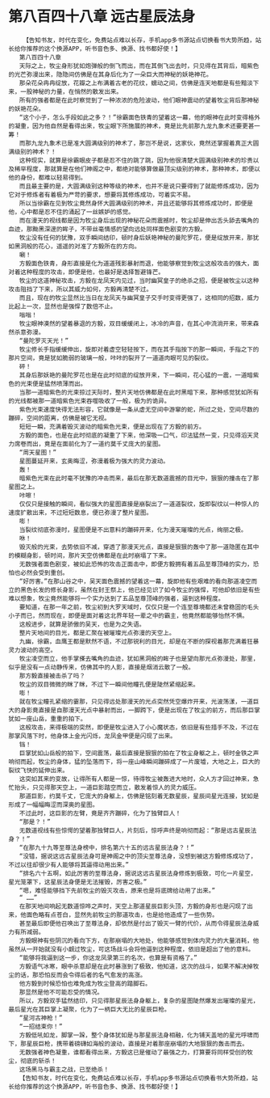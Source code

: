 # 第八百四十八章 远古星辰法身
        【告知书友，时代在变化，免费站点难以长存，手机app多书源站点切换看书大势所趋，站长给你推荐的这个换源APP，听书音色多、换源、找书都好使！】
       第八百四十八章
       天际之上，牧尘身形犹如炮弹般的倒飞而出，而在其倒飞出去时，只见得在其背后，暗紫色的光芒弥漫出来，隐隐间仿佛是在其身后化为了一朵巨大而神秘的妖艳神花。
       那朵花朵冉冉绽放，花瓣之上布满着古老的花纹，蠕动之间，仿佛是连天地都是有些黯淡下来，一股神秘的力量，在悄然的散发出来。
       所有的强者都是在此时察觉到了一种浓浓的危险波动，他们眼神震动的望着牧尘背后那神秘的妖艳花朵。
       “这个小子，怎么手段如此之多？！”徐霸面色铁青的望着这一幕，他的眼神在此时变得格外的凝重，因为他自然是看得出来，牧尘眼下所施展的神术，竟是比先前那九龙九象术还要更甚一筹！
       而那九龙九象术已是准大圆满级别的神术了，那岂不是说，这家伙，竟然还掌握着真正大圆满级别的神术？！
       这种现实，就算是徐霸眼皮子都是忍不住的跳了跳，因为他很清楚大圆满级别神术的珍贵以及稀罕程度，那就算是在他们神阁之中，都绝对能够算做最顶尖级别的神术，那种神术，即便以他的身份，都难以轻易得到。
       而且最主要的是，大圆满级别这种等级的神术，也并不是说只要得到了就能修炼成功，因为它对于修炼者有着极为严苛的要求，想要将其修炼成功，可着实不易。
       所以当徐霸在见到牧尘竟然身怀大圆满级别的神术，并且还能够将其修炼成功时，即便是他，心中都是忍不住的涌起了一丝嫉妒的感觉。
       而在漫天的视线都是因为牧尘身后出现的神秘花朵而震撼时，牧尘却是伸出舌头舔去嘴角的血迹，那黝黑深邃的眸子，不带丝毫情感的望向远处同样面色剧变的方毅。
       牧尘没有任何的犹豫，双手瞬间结印，顿时身后妖艳神秘的曼陀罗花，便是绽放开来，那犹如黑洞般的花心，遥遥的对准了方毅所在的方向。
       唰！
       方毅面色铁青，身形直接是化为道道残影暴射而退，他能够察觉到牧尘这般攻击的强大，面对着这种程度的攻击，即便是他，也最好是选择暂避锋芒。
       牧尘的这道神秘攻击，方毅在龙凤天内见过，当时幽冥皇子的绝杀之招，便是被牧尘以这种攻击阻挡了下来，所以其威力如何，方毅再清楚不过。
       而且，现在的牧尘显然比当日在龙凤天与幽冥皇子交手时变得更强了，这相同的招数，威力比起上一次，显然也是强悍了数倍不止。
       嗡嗡！
       牧尘眼神漠然的望着暴退的方毅，双目缓缓闭上，冰冷的声音，在其心中流淌开来，带来森然杀意弥漫。
       “曼陀罗灭天光！”
       牧尘修长手指缓缓伸出，旋即对着虚空轻轻按下，而在其手指按下的那一瞬间，手指之下的那片空间，竟是犹如脆弱的玻璃一般，咔咔的裂开了一道道肉眼可见的裂纹。
       砰！
       其身后那妖艳的曼陀罗花也是在此时彻底的绽放开来，下一瞬间，花心猛的一震，一道暗紫色的光束便是猛然喷薄而出。
       当那一道暗紫色的光束掠过天际时，整片天地仿佛都是在此时黑暗下来，那种感觉犹如所有的光线都被那一道暗紫色光束吞噬吸收了一般，极为的诡异。
       紫色光束速度快得无法形容，它就像是一条从虚无空间中游窜的蛇，所过之处，空间尽数的蹦碎，空间的距离，仿佛是被它无视。
       短短一瞬，充满着毁灭波动的暗紫色光束，便是出现在了方毅的前方。
       方毅的面色，也是在此时彻底的凝重了下来，他深吸一口气，印法猛然一变，只见得滔天灵力席卷而出，竟是在面前化为了一道约莫千丈庞大的星图。
       “周天星图！”
       星图蔓延开来，玄奥晦涩，弥漫着极为强大的灵力波动。
       轰！
       暗紫色光束在此时毫不犹豫的冲击而来，最后在那无数道震撼的目光中，狠狠的撞击在了那星图之上。
       咔嚓！
       仅仅只是接触的瞬间，看似强大的星图直接是崩裂出了一道道裂纹，旋即裂纹以一种惊人的速度扩散出来，不过短短数息，便已弥漫了整片星图。
       嘭！
       当裂纹彻底弥漫时，星图便是不出意料的蹦碎开来，化为漫天璀璨的光点，绚丽之极。
       咻！
       毁灭般的光束，去势依旧不减，穿透了那漫天光点，直接是狠狠的轰中了那一道隐匿在其中的模糊身影，顿时间，那片天空仿佛都是在此时崩塌了下来。
       无数强者面色剧变，被如此恐怖的攻击正面击中，即便方毅拥有着五品至尊顶峰的实力，恐怕也必然会受到重创。
       “好厉害。”在那山谷之中，吴天面色震撼的望着这一幕，旋即他有些艰难的看向那道凌空而立的黑色长发的修长身影，虽然在封王祭上，他已经见识了如今牧尘的强悍，可他却依旧是有些难以想象，牧尘竟然能够将一个实力达到了五品至尊顶峰的强者，逼到这种程度。
       要知道，在那一年之前，牧尘初到大罗天域时，仅仅只是一个连至尊境都还未曾稳固的毛头小子而已，然而现在，即便是面对着这北界年轻一辈之中的霸主，他竟然都能够怡然不惧。
       这般进步，就算是骄傲的吴天，也是为之失语。
       整片天地间的目光，都是汇聚在被璀璨光点弥漫的天空上。
       九幽，徐霸，血鹰王都是默然不语，不过那锐利的目光，却是在不断的探视着那充满着狂暴灵力波动的高空。
       牧尘凌空而立，他手掌搽去嘴角的血迹，犹如黑洞般的眸子也是望向那光点弥漫处，那里，似乎是没有一点动静传来，仿佛其中的人影，直接是烟消云散了一般。
       那方毅直接被击杀了吗？
       牧尘的双目微微的眯了眯，不过下一瞬间他瞳孔便是陡然紧缩起来。
       嘭！
       就在牧尘瞳孔紧缩的霎那，只见得远处那漫天的光点突然凭空爆炸开来，光波荡漾，一道巨大的身影竟直接是自那漫天光点中暴射而出，一脚跨下，便是出现在了牧尘的前方，而后那巨掌犹如一座山岳，重重的拍下。
       这般攻击，来得极端的突然，即便是牧尘进入了小心魔状态，依旧是有些措手不及，不过在那掌风落下时，他身体上金光闪烁，龙凤金甲便是闪现了出来。
       铛！
       巨掌犹如山岳般的拍下，空间震荡，最后直接是狠狠的拍在了牧尘身躯之上，顿时金铁之声响彻而起，牧尘的身体，猛的坠落而下，将一座山峰瞬间蹦碎成了一片废墟，大地之上，巨大的裂纹飞快的延伸出来。
       这突如其来的变故，让得所有人都是一惊，待得牧尘被轰进大地时，众人方才回过神来，急忙抬头，只见得那天空上，一道巨影踏空而立，散发着惊人的灵力威压。
       那道巨影，约莫千丈，它庞大的身躯上，仿佛是铭刻着无数星辰，星辰间星光连接，犹如是形成了一幅幅晦涩而深奥的星图。
       不过此时，这巨影的左臂，竟是齐齐蹦碎，化为了独臂巨人！
       “那是？！”
       无数道视线有些惊愕的望着那独臂巨人，片刻后，惊呼声终是响彻而起：“那是远古星辰法身？！”
       “在那九十九等至尊法身榜中，排名第六十五的远古星辰法身？！”
       “没错，据说这远古星辰法身可是神阁之中的顶尖至尊法身，没想到被这方毅修炼成功了，不过以往却很少有人能够将其逼得动用出来。”
       “排名六十五啊，如此厉害的至尊法身，据说这远古星辰法身修炼到极致，可化一片星空，星光笼罩下，这星辰法身便是无法摧毁，厉害之极。”
       “嗯，难怪能够挡下先前牧尘的毁灭攻击，原来也是将底牌给动用了出来。”
       “ ……”
       在那天地间响起无数道惊哗之声时，天空上那道星辰巨影头顶，方毅的身形也是闪现了出来，他面色略有点苍白，显然先前牧尘的那道攻击，也是给他造成了一些伤势。
       甚至最后即便他召唤出了至尊法身，却依然是付出了毁灭一臂的代价，从而令得星辰法身威力有所减弱。
       方毅眼神有些阴沉的看向下方，在那崩塌的大地处，他能够感觉到体内灵力的大量消耗，他虽然从一开始就没有小觑过牧尘，可这场战斗会将他逼到这种程度，依旧是超出了他的意料。
       “能够将我逼到这一步，你这龙凤录第三的名次，也算是有资格了。”
       方毅语气冰寒，眼中杀意却是在此时暴涨到了极致，他知道，这次的战斗，如果不解决掉牧尘的话，那恐怕反而会令得后者的名气愈发的高涨。
       他方毅到时候恐怕也难免成为牧尘登高的踏脚石。
       那显然是他不可能忍受的情况。
       所以，方毅双手猛然结印，只见得那星辰法身身躯上，复杂的星图陡然爆发出璀璨的星光，最后星光在其巨掌上凝聚，化为了一柄巨大无比的星辰巨枪。
       “星河古神枪！”
       “一招结束你！”
       方毅低吼如龙，脚掌一跺，整个身体犹如是与那星辰法身相融，化为铺天盖地的星光呼啸而下，那星辰巨枪，携带着磅礴如海般的波动，直接是对着那座崩塌的大地狠狠的轰击而去。
       无数强者神色凝重，谁都看得出来，方毅这已是催动了最强之力，打算要将同样受创的牧尘，彻底的斩杀！
       这场黑马与霸主之战，已至绝杀！
       【告知书友，时代在变化，免费站点难以长存，手机app多书源站点切换看书大势所趋，站长给你推荐的这个换源APP，听书音色多、换源、找书都好使！】